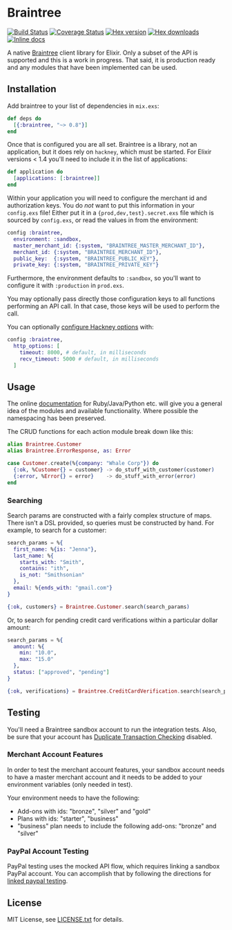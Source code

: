 # Braintree

[![Build Status](https://travis-ci.org/sorentwo/braintree-elixir.svg?branch=master)](https://travis-ci.org/sorentwo/braintree-elixir)
[![Coverage Status](https://coveralls.io/repos/github/sorentwo/braintree-elixir/badge.svg?branch=master)](https://coveralls.io/github/sorentwo/braintree-elixir?branch=master)
[![Hex version](https://img.shields.io/hexpm/v/braintree.svg "Hex version")](https://hex.pm/packages/braintree)
[![Hex downloads](https://img.shields.io/hexpm/dt/braintree.svg "Hex downloads")](https://hex.pm/packages/braintree)
[![Inline docs](https://inch-ci.org/github/sorentwo/braintree-elixir.svg)](https://inch-ci.org/github/sorentwo/braintree-elixir)

A native [Braintree][braintree] client library for Elixir. Only a subset of the
API is supported and this is a work in progress. That said, it is production
ready and any modules that have been implemented can be used.

[braintree]: https://www.braintreepayments.com

## Installation

Add braintree to your list of dependencies in `mix.exs`:

```elixir
def deps do
  [{:braintree, "~> 0.8"}]
end
```

Once that is configured you are all set. Braintree is a library, not an
application, but it does rely on `hackney`, which must be started. For Elixir
versions < 1.4 you'll need to include it in the list of applications:

```elixir
def application do
  [applications: [:braintree]]
end
```

Within your application you will need to configure the merchant id and
authorization keys. You do *not* want to put this information in your
`config.exs` file! Either put it in a `{prod,dev,test}.secret.exs` file which is
sourced by `config.exs`, or read the values in from the environment:

```elixir
config :braintree,
  environment: :sandbox,
  master_merchant_id: {:system, "BRAINTREE_MASTER_MERCHANT_ID"},
  merchant_id: {:system, "BRAINTREE_MERCHANT_ID"},
  public_key:  {:system, "BRAINTREE_PUBLIC_KEY"},
  private_key: {:system, "BRAINTREE_PRIVATE_KEY"}
```

Furthermore, the environment defaults to `:sandbox`, so you'll want to configure
it with `:production` in `prod.exs`.

You may optionally pass directly those configuration keys to all functions
performing an API call. In that case, those keys will be used to perform the
call.

You can optionally [configure Hackney options][opts] with:

```elixir
config :braintree,
  http_options: [
    timeout: 8000, # default, in milliseconds
    recv_timeout: 5000 # default, in milliseconds
  ]
```

[opts]: https://github.com/benoitc/hackney/blob/master/doc/hackney.md#request5

## Usage

The online [documentation][doc] for Ruby/Java/Python etc. will give you a
general idea of the modules and available functionality. Where possible the
namespacing has been preserved.

The CRUD functions for each action module break down like this:

```elixir
alias Braintree.Customer
alias Braintree.ErrorResponse, as: Error

case Customer.create(%{company: "Whale Corp"}) do
  {:ok, %Customer{} = customer} -> do_stuff_with_customer(customer)
  {:error, %Error{} = error}    -> do_stuff_with_error(error)
end
```

### Searching

Search params are constructed with a fairly complex structure of maps. There
isn't a DSL provided, so queries must be constructed by hand. For example, to
search for a customer:

```elixir
search_params = %{
  first_name: %{is: "Jenna"},
  last_name: %{
    starts_with: "Smith",
    contains: "ith",
    is_not: "Smithsonian"
  },
  email: %{ends_with: "gmail.com"}
}

{:ok, customers} = Braintree.Customer.search(search_params)
```

Or, to search for pending credit card verifications within a particular dollar
amount:

```elixir
search_params = %{
  amount: %{
    min: "10.0",
    max: "15.0"
  },
  status: ["approved", "pending"]
}

{:ok, verifications} = Braintree.CreditCardVerification.search(search_params)
```

[doc]: https://developers.braintreepayments.com/

## Testing

You'll need a Braintree sandbox account to run the integration tests. Also, be
sure that your account has [Duplicate Transaction Checking][dtc] disabled.

### Merchant Account Features

In order to test the merchant account features, your sandbox account needs to
have a master merchant account and it needs to be added to your environment
variables (only needed in test).

Your environment needs to have the following:

* Add-ons with ids: "bronze", "silver" and "gold"
* Plans with ids: "starter", "business"
* "business" plan needs to include the following add-ons: "bronze" and "silver"

### PayPal Account Testing

PayPal testing uses the mocked API flow, which requires linking a sandbox PayPal
account. You can accomplish that by following the directions for [linked paypal
testing][plp].

[dtc]: https://articles.braintreepayments.com/control-panel/transactions/duplicate-checking
[plp]: https://developers.braintreepayments.com/guides/paypal/testing-go-live/php#linked-paypal-testing

## License

MIT License, see [LICENSE.txt](LICENSE.txt) for details.
